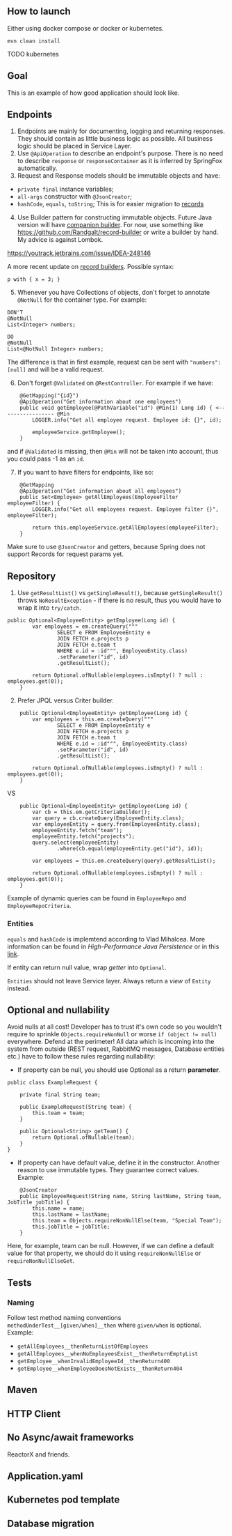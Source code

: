 ## How to launch

Either using docker compose or docker or kubernetes.

```
mvn clean install
```



TODO
kubernetes


## Goal

This is an example of how good application should look like.

## Endpoints

1. Endpoints are mainly for documenting, logging and returning responses. They should contain as little business logic as possible. All business logic should be placed in Service Layer.
2. Use ``@ApiOperation`` to describe an endpoint's purpose. There is no need to describe ``response`` or ``responseContainer`` as it is inferred by SpringFox automatically.
3. Request and Response models should be immutable objects and have:
* ``private final`` instance variables;
* ``all-args`` constructor with ``@JsonCreator``;
* ``hashCode``, ``equals``, ``toString``;
This is for easier migration to [records](https://openjdk.java.net/jeps/359)
4. Use Builder pattern for constructing immutable objects. Future Java version will have [companion builder](https://mail.openjdk.java.net/pipermail/amber-spec-experts/2020-July/002236.html).
For now, use something like https://github.com/Randgalt/record-builder or write a builder by hand. My advice is against Lombok.

https://youtrack.jetbrains.com/issue/IDEA-248146

A more recent update on [record builders](https://github.com/openjdk/amber-docs/blob/master/eg-drafts/reconstruction-records-and-classes.md).
Possible syntax:
```
p with { x = 3; }
```

5. Whenever you have Collections of objects, don't forget to annotate ``@NotNull`` for the container type. For example:
```
DON'T
@NotNull
List<Integer> numbers;

DO
@NotNull
List<@NotNull Integer> numbers;
```
The difference is that in first example, request can be sent with ``"numbers": [null]`` and will be a valid request. 

6. Don't forget ``@Validated`` on ``@RestController``. For example if we have:
```
    @GetMapping("{id}")
    @ApiOperation("Get information about one employees")
    public void getEmployee(@PathVariable("id") @Min(1) Long id) { <----------------- @Min
        LOGGER.info("Get all employee request. Employee id: {}", id);

        employeeService.getEmployee();
    }
```

and if ```@Validated``` is missing, then ```@Min``` will not be taken into account, thus you could pass -1 as an ``id``.

7. If you want to have filters for endpoints, like so:
```
    @GetMapping
    @ApiOperation("Get information about all employees")
    public Set<Employee> getAllEmployees(EmployeeFilter employeeFilter) {
        LOGGER.info("Get all employees request. Employee filter {}", employeeFilter);

        return this.employeeService.getAllEmployees(employeeFilter);
    }
```

Make sure to use ```@JsonCreator``` and getters, because Spring does not support Records for request params yet. 


## Repository

1. Use ``getResultList()`` vs ``getSingleResult()``, because ``getSingleResult()`` throws ``NoResultException`` - if there is no result, thus you would have to
wrap it into ``try/catch``.

```
public Optional<EmployeeEntity> getEmployee(Long id) {
        var employees = em.createQuery("""
                SELECT e FROM EmployeeEntity e
                JOIN FETCH e.projects p
                JOIN FETCH e.team t
                WHERE e.id = :id""", EmployeeEntity.class)
                .setParameter("id", id)
                .getResultList();
        
        return Optional.ofNullable(employees.isEmpty() ? null : employees.get(0));
    }
```

2. Prefer JPQL versus Criter builder.

```
    public Optional<EmployeeEntity> getEmployee(Long id) {
        var employees = this.em.createQuery("""
                SELECT e FROM EmployeeEntity e
                JOIN FETCH e.projects p
                JOIN FETCH e.team t
                WHERE e.id = :id""", EmployeeEntity.class)
                .setParameter("id", id)
                .getResultList();

        return Optional.ofNullable(employees.isEmpty() ? null : employees.get(0));
    }
```

VS 

```
    public Optional<EmployeeEntity> getEmployee(Long id) {
        var cb = this.em.getCriteriaBuilder();
        var query = cb.createQuery(EmployeeEntity.class);
        var employeeEntity = query.from(EmployeeEntity.class);
        employeeEntity.fetch("team");
        employeeEntity.fetch("projects");
        query.select(employeeEntity)
                .where(cb.equal(employeeEntity.get("id"), id));

        var employees = this.em.createQuery(query).getResultList();

        return Optional.ofNullable(employees.isEmpty() ? null : employees.get(0));
    }
```

Example of dynamic queries can be found in ``EmployeeRepo`` and ``EmployeeRepoCriteria``.


### Entities

``equals`` and ``hashCode`` is implemtend according to Vlad Mihalcea. More information can be found in *High-Performance Java Persistence* or in this [link](https://vladmihalcea.com/the-best-way-to-implement-equals-hashcode-and-tostring-with-jpa-and-hibernate/).

If entity can return null value, wrap *getter* into ``Optional``.

``Entities`` should not leave Service layer. Always return a *view* of ``Entity`` instead. 

## Optional and nullability

Avoid nulls at all cost! Developer has to trust it's own code so you wouldn't require to sprinkle ```Objects.requireNonNull``` or worse ```if (object != null)``` everywhere.
Defend at the perimeter! All data which is incoming into the system from outside (REST request, RabbitMQ messages, Database entities etc.) have to follow these rules regarding nullability:
* If property can be null, you should use Optional as a return **parameter**.
```
public class ExampleRequest {
    
    private final String team;

    public ExampleRequest(String team) {
        this.team = team;
    }

    public Optional<String> getTeam() {
        return Optional.ofNullable(team);
    }
}
```
* If property can have default value, define it in the constructor. Another reason to use immutable types. They guarantee correct values.
Example:
```
    @JsonCreator
    public EmployeeRequest(String name, String lastName, String team, JobTitle jobTitle) {
        this.name = name;
        this.lastName = lastName;
        this.team = Objects.requireNonNullElse(team, "Special Team");
        this.jobTitle = jobTitle;
    }
```
Here, for example, team can be null. However, if we can define a default value for that property, we should do it using ```requireNonNullElse``` or ```requireNonNullElseGet```.

## Tests

### Naming

Follow test method naming conventions ``methodUnderTest__[given/when]__then`` where ``given/when`` is optional. 
Example: 
* ``getAllEmployees__thenReturnListOfEmployees``
* ``getAllEmployees__whenNoEmployeesExist__thenReturnEmptyList``
* ``getEmployee__whenInvalidEmployeeId__thenReturn400``
* ``getEmployee__whenEmployeeDoesNotExists__thenReturn404``


## Maven


## HTTP Client


## No Async/await frameworks

ReactorX and friends.

## Application.yaml


## Kubernetes pod template

## Database migration
